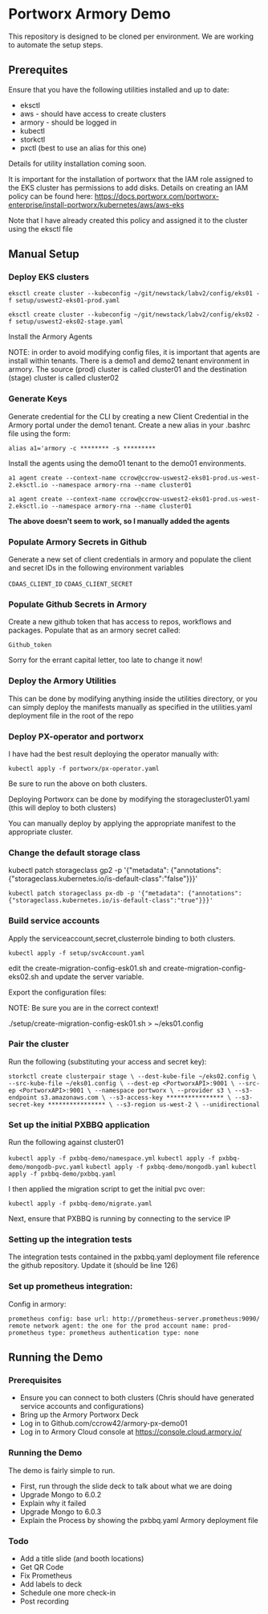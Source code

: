 # Portworx Armory Demo

This repository is designed to be cloned per environment. We are working to automate the setup steps.

## Prerequites

Ensure that you have the following utilities installed and up to date:
- eksctl
- aws - should have access to create clusters
- armory - should be logged in
- kubectl
- storkctl
- pxctl (best to use an alias for this one)

Details for utility installation coming soon.

It is important for the installation of portworx that the IAM role assigned to the EKS cluster has permissions to add disks. Details on creating an IAM policy can be found here: https://docs.portworx.com/portworx-enterprise/install-portworx/kubernetes/aws/aws-eks

Note that I have already created this policy and assigned it to the cluster using the eksctl file

## Manual Setup

### Deploy EKS clusters

`eksctl create cluster --kubeconfig ~/git/newstack/labv2/config/eks01 -f setup/uswest2-eks01-prod.yaml`

`eksctl create cluster --kubeconfig ~/git/newstack/labv2/config/eks02 -f setup/uswest2-eks02-stage.yaml`

Install the Armory Agents

NOTE: in order to avoid modifying config files, it is important that agents are install within tenants. There is a demo1 and demo2 tenant environment in armory. The source (prod) cluster is called cluster01 and the destination (stage) cluster is called cluster02


### Generate Keys

Generate credential for the CLI by creating a new Client Credential in the Armory portal under the demo1 tenant. Create a new alias in your .bashrc file using the form:

`alias a1='armory -c ******** -s *********`

Install the agents using the demo01 tenant to the demo01 environments.

`a1 agent create --context-name ccrow@ccrow-uswest2-eks01-prod.us-west-2.eksctl.io --namespace armory-rna --name cluster01`

`a1 agent create --context-name ccrow@ccrow-uswest2-eks01-prod.us-west-2.eksctl.io --namespace armory-rna --name cluster01`

**The above doesn't seem to work, so I manually added the agents**

### Populate Armory Secrets in Github

Generate a new set of client credentials in armory and populate the client and secret IDs in the following environment variables

`CDAAS_CLIENT_ID`
`CDAAS_CLIENT_SECRET`

### Populate Github Secrets in Armory
Create a new github token that has access to repos, workflows and packages. Populate that as an armory secret called:

`Github_token`

Sorry for the errant capital letter, too late to change it now!

### Deploy the Armory Utilities

This can be done by modifying anything inside the utilities directory, or you can simply deploy the manifests manually as specified in the utilities.yaml deployment file in the root of the repo


### Deploy PX-operator and portworx

I have had the best result deploying the operator manually with:

`kubectl apply -f portworx/px-operator.yaml`

Be sure to run the above on both clusters.

Deploying Portworx can be done by modifying the storagecluster01.yaml (this will deploy to both clusters)

You can manually deploy by applying the appropriate manifest to the appropriate cluster.

### Change the default storage class

kubectl patch storageclass gp2 -p '{"metadata": {"annotations":{"storageclass.kubernetes.io/is-default-class":"false"}}}'

`kubectl patch storageclass px-db -p '{"metadata": {"annotations":{"storageclass.kubernetes.io/is-default-class":"true"}}}'`

### Build service accounts

Apply the serviceaccount,secret,clusterrole binding to both clusters.

`kubectl apply -f setup/svcAccount.yaml`

edit the create-migration-config-esk01.sh and create-migration-config-eks02.sh and update the server variable.

Export the configuration files:

NOTE: Be sure you are in the correct context!

./setup/create-migration-config-esk01.sh > ~/eks01.config


### Pair the cluster

Run the following (substituting your access and secret key):

`storkctl create clusterpair stage \
--dest-kube-file ~/eks02.config \
--src-kube-file ~/eks01.config \
--dest-ep <PortworxAPI>:9001 \
--src-ep <PortworxAPI>:9001 \
--namespace portworx \
--provider s3 \
--s3-endpoint s3.amazonaws.com \
--s3-access-key **************** \
--s3-secret-key **************** \
--s3-region us-west-2 \
--unidirectional`

### Set up the initial PXBBQ application

Run the following against cluster01

`kubectl apply -f pxbbq-demo/namespace.yml`
`kubectl apply -f pxbbq-demo/mongodb-pvc.yaml`
`kubectl apply -f pxbbq-demo/mongodb.yaml`
`kubectl apply -f pxbbq-demo/pxbbq.yaml`

I then applied the migration script to get the initial pvc over:

`kubectl apply -f pxbbq-demo/migrate.yaml`

Next, ensure that PXBBQ is running by connecting to the service IP

### Setting up the integration tests

The integration tests contained in the pxbbq.yaml deployment file reference the github repository. Update it (should be line 126)

### Set up prometheus integration:

Config in armory:

`prometheus config:
base url: http://prometheus-server.prometheus:9090/
remote network agent: the one for the prod account
name: prod-prometheus
type: prometheus
authentication type: none`

## Running the Demo

### Prerequisites

- Ensure you can connect to both clusters (Chris should have generated service accounts and configurations)
- Bring up the Armory Portworx Deck
- Log in to Github.com/ccrow42/armory-px-demo01
- Log in to Armory Cloud console at https://console.cloud.armory.io/

### Running the Demo

The demo is fairly simple to run.

- First, run through the slide deck to talk about what we are doing
- Upgrade Mongo to 6.0.2
- Explain why it failed
- Upgrade Mongo to 6.0.3
- Explain the Process by showing the pxbbq.yaml Armory deployment file


### Todo

- Add a title slide (and booth locations)
- Get QR Code
- Fix Prometheus
- Add labels to deck
- Schedule one more check-in
- Post recording